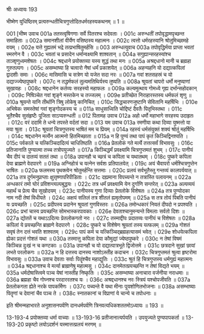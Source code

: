 श्रीः
अध्यायः 193

भीष्मेण युधिष्ठिरम् प्रत्यरुन्धतीचित्रगुप्तोदितधर्मरहस्यकथनम् ॥ 1 ॥

001	[भीष्म उवाच 
001a	ततस्त्वृषिगणाः सर्वे पितरश्च सदेवताः ।
001c	अरुन्धतीं तपोवृद्धामपृच्छन्त समाहिताः ॥
002a	समानशीलां वीर्येण वसिष्ठस्य महात्मनः ।
002c	त्वत्तो धर्मरहस्यानि श्रोतुमिच्छामहे वयम् ।
002e	यत्ते गुह्यतमं भद्रे तत्प्रभाषितुमर्हसि ॥
003	अरुन्धत्युवाच 
003a	तपोवृद्धिर्मया प्राप्ता भवतां स्मरणेन वै ।
003c	भवतां च प्रसादेन धर्मान्वक्ष्यामि शाश्वतान् ॥
004a	सगुह्यान्सरहस्यांश्च ताञ्शृणुध्वमशेषतः ।
004c	श्रद्दधाने प्रयोक्तव्या यस्य शुद्धं तथा मनः ॥
005a	अश्रद्दधानो मानी च ब्रह्महा गुरुतल्पगः ।
005c	असम्भाष्या हि चत्वारो नैषां धर्मं प्रकाशयेत् ॥
006a	अहन्यहनि यो दद्यात्कपिलां द्वादशीः समाः ।
006c	मासिमासि च सत्रेण यो यजेत सदा नरः ॥
007a	गवां शतसहस्रं च यो दद्याज्ज्येष्ठपुष्करे ।
007c	न तद्धर्मफलं तुल्यमतिथिर्यस्य तुष्यति ॥
008a	श्रूयतां चापरो धर्मो मनुष्याणां सुखावहः ।
008c	श्रद्दधानेन कर्तव्यः सरहस्यो महाफलः ॥
009a	कल्यमुत्थाय गोमध्ये गृह्य दर्भान्सहोदकान् ।
009c	निषिञ्चेत गवां शृङ्गे मस्तकेन च तज्जलम् ।
009e	प्रतीच्छेत निराहारस्तस्य धर्मफलं शृणु ॥
010a	श्रूयन्ते यानि तीर्थानि त्रिषु लोकेषु कानिचित् ।
010c	सिद्धचारणजुष्टानि सेवितानि महर्षिभिः ।
010e	अभिषेकः समस्तेषां गवां शृङ्गोदकस्य च ॥
011a	साधुसाध्विति चोद्दिष्टं दैवतैः पितृभिस्तथा ।
011c	भूतैश्चैव सुसंहृष्टैः पूजिता साऽप्यरुन्धती ॥
012	पितामह उवाच 
012a	अहो धर्मो महाभागे सरहस्य उदाहृतः ।
012c	वरं ददामि ते धन्ये तपस्ते वर्दतां सदा ॥
013	यम उवाच 
013a	रमणीया कथा दिव्या युष्मत्तो या मया श्रुता ।
013c	श्रूयतां चित्रगुप्तस्य भाषितं मम च प्रियम् ॥
014a	रहस्यं धर्मसंयुक्तं शक्यं श्रोतुं महर्षिभिः ।
014c	श्रद्दधानेन मर्त्येन आत्मनो हितमिच्छाता ॥
015a	न हि पुण्यं तथा पापं कृतं किञ्चिद्विनश्यति ।
015c	पर्वकाले च यत्किञ्चिदादित्यं चाधितिष्ठति ॥
016a	प्रेतलोकं गते मर्त्ये तत्तत्सर्वं विभावसुः ।
016c	प्रतिजानाति पुण्यात्मा तच्च तत्रोपयुज्यते ॥
017a	किञ्चिद्धर्मं प्रवक्ष्यामि चित्रगुप्तमतं शुभम् ।
017c	पानीयं चैव दीपं च दातव्यं सततं तथा ॥
018a	उपानहौ च च्छत्रं च कपिला च यथातथम् ।
018c	पुष्करे कपिला देया ब्राह्मणे वेदपारगे ॥
019a	अग्निहोत्रं च यत्नेन सर्वशः प्रतिपालयेत् ।
019c	अयं चैवापरो धर्मश्चित्रगुप्तेन भाषितः ॥
020a	फलमस्य पृथक्त्वेन श्रोतुमर्हन्ति सत्तमाः ।
020c	प्रलयं सर्वभूतैस्तु गन्तव्यं कालपर्ययात् ॥
021a	तत्र दुर्गमनुप्राप्ताः क्षुत्तृष्णापरिपीडिताः ।
021c	दह्यमाना विपच्यन्ते न तत्रास्ति पलायनम् ॥
022a	अन्धकारं तमो घोरं प्रविशन्त्यल्पबुद्धयः ।
022c	तत्र धर्मं प्रवक्ष्यामि येन दुर्गाणि सन्तरेत् ॥
023a	अल्पव्ययं महार्थं च प्रेत्य चैव सुखोदयम् ।
023c	पानीयस्य गुणा दिव्याः प्रेतलोके विशेषतः ॥
024a	तत्र पुण्योदका नाम नदी तेषां विधीयते ।
024c	अक्षयं सलिलं तत्र शीतलं ह्यमृतोपमम् ॥
025a	स तत्र तोयं पिबति पानीयं यः प्रयच्छति ।
025c	प्रदीपस्य प्रदानेन श्रूयतां गुणविस्तरः ॥
026a	तमोन्धकारं नियतं दीपदो न प्रपश्यति ।
026c	प्रभां चास्य प्रयच्छन्ति सोमभास्करपावकाः ।
026e	देवताश्चानुमन्यन्ते विमलाः सर्वतो दिशः ॥
027a	द्योततें च यथाऽऽदित्यः प्रेतलोकगतो नरः ।
027c	तस्माद्दीपः प्रदातव्यः पानीयं च विशेषतः ॥
028a	कपिलां ये प्रयच्छन्ति ब्राह्मणे वेदपारगे ।
028c	पुष्करे च विशेषेण श्रूयतां तस्य यत्फलम् ॥
029a	गोशतं सवृषं तेन दत्तं भवति शाश्वतम् ।
029c	पापं कर्म च यत्किञ्चिद्ब्रह्महत्यासमं भवेत् ।
029e	शोधयेत्कपिला ह्येका प्रदत्तं गोशतं यथा ॥
030a	तस्मात्तु कपिला देया कौमुद्यां ज्येष्ठपुष्करे ।
030c	न तेषां विषमं किञ्चिन्न दुःखं न च कण्टकाः ॥
031a	उपानहौ च यो दद्यात्पात्रभूते द्विजोत्तमे ।
031c	छत्रदाने सुखां छायां लभते परलोकगः ॥
032a	न हि दत्तस्य दानस्य नाशोऽस्तीह कदाचन ।
032c	चित्रगुप्तमतं श्रुत्वा हृष्टरोमा विभावसुः ॥
033a	उवाच देवताः सर्वाः पितॄंश्चैव महाद्युतिः ।
033c	श्रुतं हि चित्रगुप्तस्य धर्मगुह्यं महात्मनः ॥
034a	श्रद्दधानाश्च ये मर्त्या ब्राह्मणेषु महात्मसु ।
034c	दानमेतत्प्रयच्छन्ति न तेषां विद्यते भयम् ॥
035a	धर्मदोषास्त्विमे पञ्च येषां नास्तीह निष्कृतिः ।
035c	असम्भाष्या अनाचारा वर्जनीया नराधमाः ॥
036a	ब्रह्महा चैव गोघ्नश्च परदाररतश्च यः ।
036c	अश्रद्दधानश्च नरः स्त्रियं यश्चोपजीवति ॥
037a	प्रेतलोकगता ह्येते नरके पापकर्मिणः ।
037c	पच्यन्ते वै यथा मीनाः पूयशोणितभोजनाः ॥
038a	असम्भाष्याः पितॄणां च देवानां चैव पञ्च ते ।
038c	स्नातकानां च विप्राणां ये चान्ये च तपोधनाः ॥ 

इति श्रीमन्महाभारते अनुशासनपर्वणि दानधर्मपर्वणि त्रिनवत्यधिकशततमोऽध्यायः ॥ 193 ॥

13-193-4 प्रयोक्तव्या धर्मा वाच्याः ॥ 13-193-16 प्रतीजानात्यर्पयति । उपयुज्यते पुण्यपापकर्ता ॥ 13-193-20 प्रकृष्टो लयोऽदर्शनं यस्मात्तत्प्रलयं मरणम् ॥
